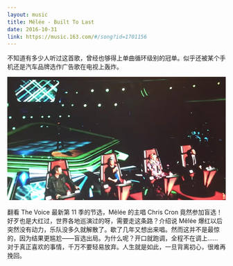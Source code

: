 ```yaml
---
layout: music
title: Mêlée - Built To Last
date: 2016-10-31
link: https://music.163.com/#/song?id=1701156
---
```


不知道有多少人听过这首歌，曾经也够得上单曲循环级别的冠单。似乎还被某个手机还是汽车品牌选作广告歌在电视上轰炸。

![Chris Cron](images/chris-cron-the-voice.jpg)

翻看 The Voice 最新第 11 季的节选，Mêlée 的主唱 Chris Cron 竟然参加盲选！好歹也是大红过，世界各地巡演过的呀，需要走这条路？介绍说 Mêlée 爆红以后突然没有动力，乐队没多久就解散了。歇了几年又想出来唱。然而这并不是最惊的，因为结果更尴尬——盲选出局。为什么呢？开口就跑调，全程不在调上…… 对于真正喜欢的事情，千万不要轻易放弃。人生就是如此，一旦背离初心，很难再挽回。
